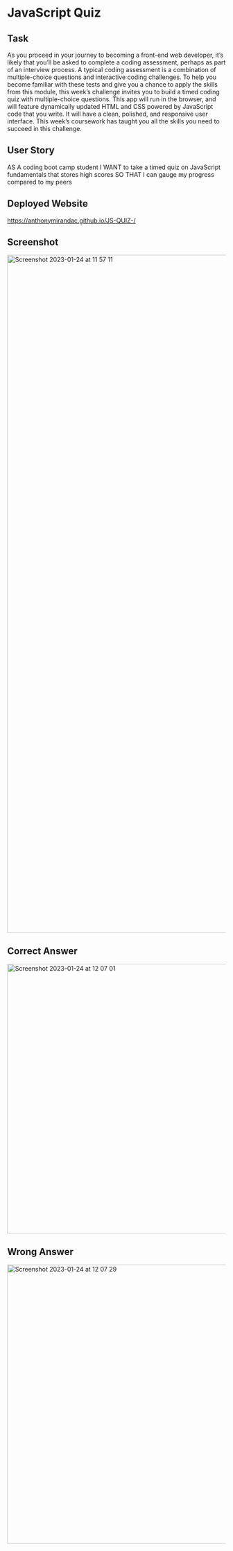 # JavaScript Quiz

## Task

As you proceed in your journey to becoming a front-end web developer, it’s likely that you’ll be asked to complete a coding assessment, perhaps as part of an interview process. A typical coding assessment is a combination of multiple-choice questions and interactive coding challenges.
To help you become familiar with these tests and give you a chance to apply the skills from this module, this week’s challenge invites you to build a timed coding quiz with multiple-choice questions. This app will run in the browser, and will feature dynamically updated HTML and CSS powered by JavaScript code that you write. It will have a clean, polished, and responsive user interface. This week’s coursework has taught you all the skills you need to succeed in this challenge.

## User Story

AS A coding boot camp student
I WANT to take a timed quiz on JavaScript fundamentals that stores high scores
SO THAT I can gauge my progress compared to my peers

## Deployed Website

https://anthonymirandac.github.io/JS-QUIZ-/

## Screenshot 

<img width="1564" alt="Screenshot 2023-01-24 at 11 57 11" src="https://user-images.githubusercontent.com/118719996/214287954-94720efa-4147-4017-943d-ee94bfd7292d.png">

## Correct Answer

<img width="622" alt="Screenshot 2023-01-24 at 12 07 01" src="https://user-images.githubusercontent.com/118719996/214288092-f229fe37-cfc7-4ec3-8695-65a388a5fa0d.png">

## Wrong Answer

<img width="644" alt="Screenshot 2023-01-24 at 12 07 29" src="https://user-images.githubusercontent.com/118719996/214288273-a0def43d-468d-46ae-b337-4cee7ea2a7a0.png">
